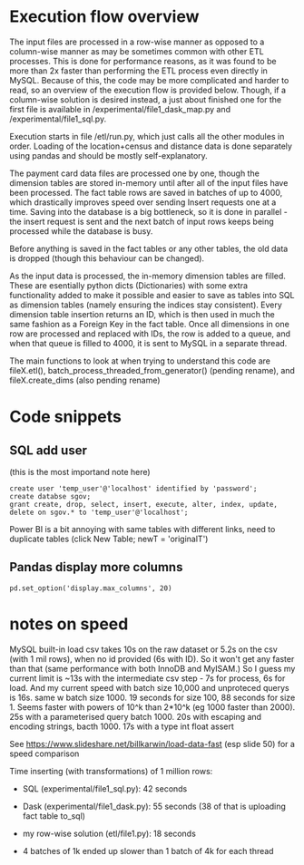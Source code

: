 
# Execution flow overview

The input files are processed in a row-wise manner as opposed to a column-wise manner as may be sometimes common with other ETL processes. This is done for performance reasons, as it was found to be more than 2x faster than performing the ETL process even directly in MySQL. Because of this, the code may be more complicated and harder to read, so an overview of the execution flow is provided below. Though, if a column-wise solution is desired instead, a just about finished one for the first file is available in /experimental/file1_dask_map.py and /experimental/file1_sql.py.

Execution starts in file /etl/run.py, which just calls all the other modules in order. Loading of the location+census and distance data is done separately using pandas and should be mostly self-explanatory.

The payment card data files are processed one by one, though the dimension tables are stored in-memory until after all of the input files have been processed. The fact table rows are saved in batches of up to 4000, which drastically improves speed over sending Insert requests one at a time. Saving into the database is a big bottleneck, so it is done in parallel - the insert request is sent and the next batch of input rows keeps being processed while the database is busy.

Before anything is saved in the fact tables or any other tables, the old data is dropped (though this behaviour can be changed).

As the input data is processed, the in-memory dimension tables are filled. These are esentially python dicts (Dictionaries) with some extra functionality added to make it possible and easier to save as tables into SQL as dimension tables (namely ensuring the indices stay consistent). 
Every dimension table insertion returns an ID, which is then used in much the same fashion as a Foreign Key in the fact table. Once all dimensions in one row are processed and replaced with IDs, the row is added to a queue, and when that queue is filled to 4000, it is sent to MySQL in a separate thread.

The main functions to look at when trying to understand this code are fileX.etl(), batch_process_threaded_from_generator() (pending rename), and fileX.create_dims (also pending rename)


# Code snippets
## SQL add user
(this is the most importand note here)

    create user 'temp_user'@'localhost' identified by 'password';
    create databse sgov;
    grant create, drop, select, insert, execute, alter, index, update, delete on sgov.* to 'temp_user'@'localhost';

Power BI is a bit annoying with same tables with different links, need to duplicate tables (click New Table; newT = 'originalT')

## Pandas display more columns
    pd.set_option('display.max_columns', 20)


# notes on speed
MySQL built-in load csv takes 10s on the raw dataset or 5.2s on the csv (with 1 mil rows), when no id provided (6s with ID). So it won't get any faster than that (same performance with both InnoDB and MyISAM.)
So I guess my current limit is ~13s with the intermediate csv step - 7s for process, 6s for load.
And my current speed with batch size 10,000 and unproteced querys is 16s. same w batch size 1000. 19 seconds for size 100, 88 seconds for size 1. Seems faster with powers of 10^k than 2*10^k (eg 1000 faster than 2000).
25s with a parameterised query batch 1000.
20s with escaping and encoding strings, bacth 1000.
17s with a type int float assert

See https://www.slideshare.net/billkarwin/load-data-fast (esp slide 50) for a speed comparison 

Time inserting (with transformations) of 1 million rows:
* SQL (experimental/file1_sql.py):     42 seconds
* Dask (experimental/file1_dask.py):   55 seconds (38 of that is uploading fact table to_sql)
* my row-wise solution (etl/file1.py): 18 seconds

* 4 batches of 1k ended up slower than 1 batch of 4k for each thread